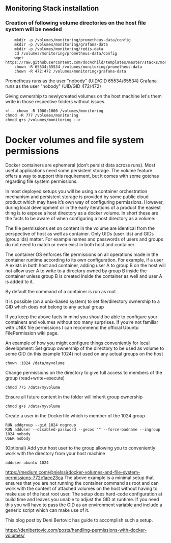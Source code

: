 ## Monitoring Stack installation
### Creation of following volume directories on the host file system will be needed
```
    mkdir -p /volumes/monitoring/prometheus-data/config
    mkdir -p /volumes/monitoring/grafana-data  
    mkdir -p /volumes/monitoring/redis-data      
    cd /volumes/monitoring/prometheus-data/config
    wget https://raw.githubusercontent.com/doc4child/templates/master/stacks/monitoring/prometheus.yml
    chown -R 65534:65534 /volumes/monitoring/prometheus-data
    chown -R 472:472 /volumes/monitoring/grafana-data

```
Prometheus runs as the user "nobody" (UID/GID 65534/65534)
Grafana runs as the user "nobody" (UID/GID 472/472) 

Giving ownership to newlycreated volumes on the host machine let's them write in those respective folders without issues.


    <!-- chown -R 1000:1000 /volumes/monitoring
    chmod -R 777 /volumes/monitoring
    chmod g+s /volumes/monitoring -->



# Docker volumes and file system permissions

Docker containers are ephemeral (don’t persist data across runs). Most useful applications need some persistent storage. The volume feature offers a way to support this requirement, but it comes with some gotchas regarding file system permissions.

In most deployed setups you will be using a container orchestration mechanism and persistent storage is provided by some public cloud product which may have it’s own way of configuring permissions. However, during local development or in the early iterations of a product the easiest thing is to expose a host directory as a docker volume.
In short these are the facts to be aware of when configuring a host directory as a volume:

The file permissions set on content in the volume are identical from the perspective of host as well as container.
Only UIDs (user ids) and GIDs (group ids) matter. For example names and passwords of users and groups do not need to match or even exist in both host and container

The container OS enforces file permissions on all operations made in the container runtime according to its own configuration. For example, if a user A exists in both host and container, adding user A to group B on the host will not allow user A to write to a directory owned by group B inside the container unless group B is created inside the container as well and user A is added to it.

By default the command of a container is run as root

It is possible (on a unix-based system) to set file/directory ownership to a GID which does not belong to any actual group

If you keep the above facts in mind you should be able to configure your containers and volumes without too many surprises. If you’re not familiar with UNIX file permissions I can recommend the official Ubuntu FilePermission wiki page.

An example of how you might configure things conveniently for local development:
Set group ownership of the directory to be used as volume to some GID (in this example 1024) not used on any actual groups on the host

```
chown :1024 /data/myvolume
```
Change permissions on the directory to give full access to members of the group (read+write+execute)
```
chmod 775 /data/myvolume
```
Ensure all future content in the folder will inherit group ownership
```
chmod g+s /data/myvolume
```
Create a user in the Dockerfile which is member of the 1024 group
```
RUN addgroup --gid 1024 nogroup
RUN adduser --disabled-password --gecos "" --force-badname --ingroup 1024 nobody
USER nobody
```
(Optional) Add your host user to the group allowing you to conveniently work with the directory from your host machine
```
adduser ubuntu 1024
```

https://medium.com/@nielssj/docker-volumes-and-file-system-permissions-772c1aee23ca
The above example is a minimal setup that ensures that you are not running the container command as root and can work with the content of attached volumes on the host without having to make use of the host root user. The setup does hard-code configuration at build time and leaves you unable to adjust the GID at runtime. If you need this you will have to pass the GID as an environment variable and include a generic script which can make use of it. 


This blog post by Deni Bertović has guide to accomplish such a setup.

https://denibertovic.com/posts/handling-permissions-with-docker-volumes/


